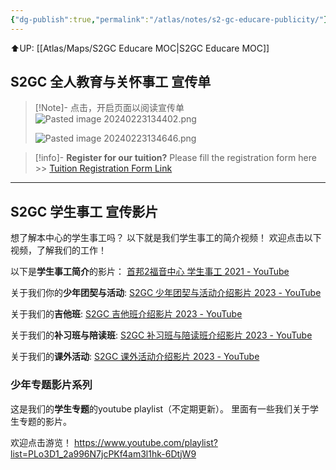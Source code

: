```yaml
---
{"dg-publish":true,"permalink":"/atlas/notes/s2-gc-educare-publicity/"}
---
```


⬆️UP: [[Atlas/Maps/S2GC Educare MOC\|S2GC Educare MOC]]
## S2GC 全人教育与关怀事工 宣传单

> [!Note]- 点击，开启页面以阅读宣传单
![Pasted image 20240223134402.png](/img/user/Atlas/Utility/Images/Pasted%20image%2020240223134402.png)
>
> ![Pasted image 20240223134646.png](/img/user/Atlas/Utility/Images/Pasted%20image%2020240223134646.png)

> [!info]- **Register for our tuition?** Please fill the registration form here >> [Tuition Registration Form Link](https://forms.gle/k66vLAQaJmLG7nSt6)


---
##  S2GC 学生事工 宣传影片
想了解本中心的学生事工吗？
以下就是我们学生事工的简介视频！
欢迎点击以下视频，了解我们的工作！


以下是**学生事工简介**的影片：
[首邦2福音中心 学生事工 2021 - YouTube](https://www.youtube.com/watch?v=aydQzYzSMFs&feature=youtu.be)

关于我们你的**少年团契与活动**:
[S2GC 少年团契与活动介绍影片 2023 - YouTube](https://youtu.be/mKs33ozB92c)

关于我们的**吉他班**:
[S2GC 吉他班介绍影片 2023 - YouTube](https://youtu.be/nYiP5LEeNgw)

关于我们的**补习班与陪读班**:
[S2GC 补习班与陪读班介绍影片 2023 - YouTube](https://youtu.be/Jfv-V6EFeZ4)

关于我们的**课外活动**:
[S2GC 课外活动介绍影片 2023 - YouTube](https://youtu.be/cs2W0EBnxP8)

### 少年专题影片系列 

这是我们的**学生专题**的youtube playlist（不定期更新）。
里面有一些我们关于学生专题的影片。

欢迎点击游览！
https://www.youtube.com/playlist?list=PLo3D1_2a996N7jcPKf4am3l1hk-6DtjW9